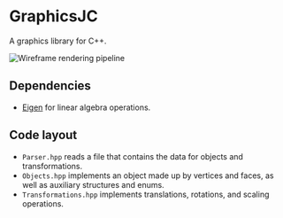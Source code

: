 # GraphicsJC
A graphics library for C++.

![Wireframe rendering pipeline](https://github.com/Julio-Arroyo/GraphicsJC/blob/main/img/scene_bunny1_high_res.png)

## Dependencies
- [Eigen](http://eigen.tuxfamily.org/index.php?title=Main_Page) for linear algebra operations.

## Code layout
- `Parser.hpp` reads a file that contains the data for objects and transformations.
- `Objects.hpp` implements an object made up by vertices and faces, as well as auxiliary structures and enums.
- `Transformations.hpp` implements translations, rotations, and scaling operations.
